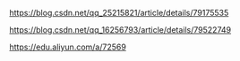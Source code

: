 https://blog.csdn.net/qq_25215821/article/details/79175535

https://blog.csdn.net/qq_16256793/article/details/79522749

https://edu.aliyun.com/a/72569